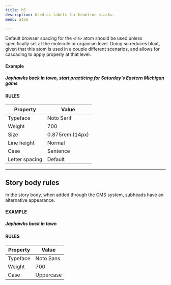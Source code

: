 ```yaml
---
title: h5
description: Used as labels for headline stacks.
menu: atom

---
```

Default browser spacing for the `<h5>` atom should be used unless specifically set at the molecule or organism level. Doing so reduces bloat, given that this atom is used in a couple different scenarios, and allows for cascading to apply properly at that level.

#### Example
<h5>Jayhawks back in town, start practicing for Saturday’s Eastern Michigan game</h5>

#### RULES

Property | Value
--- | ---
Typeface | Noto Serif
Weight | 700
Size | 0.875rem (14px)
Line height | Normal
Case | Sentence
Letter spacing | Default

---

## Story body rules 

In the story body, when added through the CMS system, subheads have an alternative appearance.

#### EXAMPLE

##### Jayhawks back in town

#### RULES


Property | Value
--- | ---
Typeface | Noto Sans
Weight | 700
Case | Uppercase

